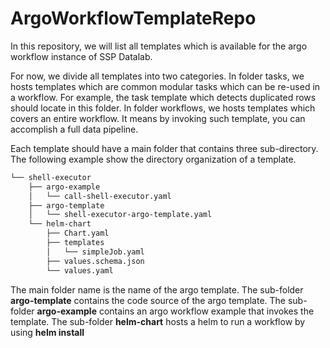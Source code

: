 # ArgoWorkflowTemplateRepo

In this repository, we will list all templates which is available for the argo workflow instance of SSP Datalab.

For now, we divide all templates into two categories. In folder tasks, we hosts templates which are common modular 
tasks which can be re-used in a workflow. For example, the task template which detects duplicated rows should locate
in this folder. In folder workflows, we hosts templates which covers an entire workflow. 
It means by invoking such template, you can accomplish a full data pipeline.  

Each template should have a main folder that contains three sub-directory. The following example show the directory 
organization of a template.
``` bash
└── shell-executor
    ├── argo-example
    │   └── call-shell-executor.yaml
    ├── argo-template
    │   └── shell-executor-argo-template.yaml
    └── helm-chart
        ├── Chart.yaml
        ├── templates
        │   └── simpleJob.yaml
        ├── values.schema.json
        └── values.yaml
```

The main folder name is the name of the argo template. The sub-folder **argo-template** contains the code source
of the argo template. The sub-folder **argo-example** contains an argo workflow example that invokes the template.
The sub-folder **helm-chart** hosts a helm to run a workflow by using **helm install**